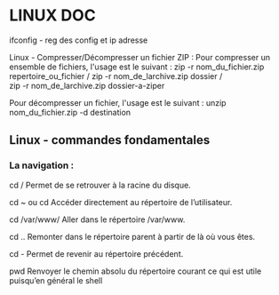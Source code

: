 # LINUX DOC

ifconfig   - reg des  config et ip adresse 

Linux - Compresser/Décompresser un fichier ZIP :
Pour compresser un ensemble de fichiers, l'usage est le suivant : 
zip -r nom_du_fichier.zip repertoire_ou_fichier  /  zip -r nom_de_larchive.zip dossier  /  
zip -r nom_de_larchive.zip dossier-a-ziper

Pour décompresser un fichier, l'usage est le suivant :
unzip nom_du_fichier.zip -d destination


## Linux - commandes fondamentales


### La navigation :

cd / Permet de se retrouver à la racine du disque.

cd ~ ou cd Accéder directement au répertoire de l’utilisateur.

cd /var/www/ Aller dans le répertoire /var/www.

cd .. Remonter dans le répertoire parent à partir de là où vous êtes.

cd - Permet de revenir au répertoire précédent.

pwd Renvoyer le chemin absolu du répertoire courant ce qui est utile puisqu’en général le shell


